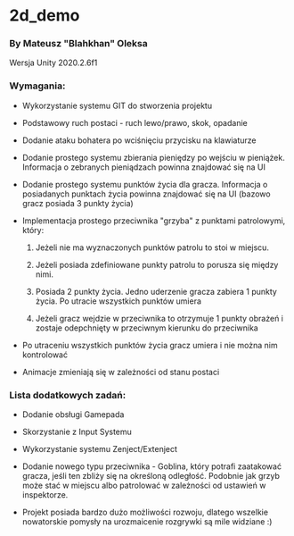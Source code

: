 # 2d_demo
### By Mateusz "Blahkhan" Oleksa

Wersja Unity 2020.2.6f1

### Wymagania: 

- Wykorzystanie systemu GIT do stworzenia projektu

- Podstawowy ruch postaci - ruch lewo/prawo, skok, opadanie 

- Dodanie ataku bohatera po wciśnięciu przycisku na klawiaturze 

- Dodanie prostego systemu zbierania pieniędzy po wejściu w pieniążek. Informacja o zebranych pieniądzach powinna znajdować się na UI 

- Dodanie prostego systemu punktów życia dla gracza. Informacja o posiadanych punktach życia powinna znajdować się na UI (bazowo gracz posiada 3 punkty życia) 

- Implementacja prostego przeciwnika "grzyba" z punktami patrolowymi, który:  

    1) Jeżeli nie ma wyznaczonych punktów patrolu to stoi w miejscu.  

    2) Jeżeli posiada zdefiniowane punkty patrolu to porusza się między nimi. 

    3) Posiada 2 punkty życia. Jedno uderzenie gracza zabiera 1 punkty życia. Po utracie wszystkich punktów umiera 

    4) Jeżeli gracz wejdzie w przeciwnika to otrzymuje 1 punkty obrażeń i zostaje odepchnięty w przeciwnym kierunku do przeciwnika

- Po utraceniu wszystkich punktów życia gracz umiera i nie można nim kontrolować 

- Animacje zmieniają się w zależności od stanu postaci 


### Lista dodatkowych zadań: 

- Dodanie obsługi Gamepada 

- Skorzystanie z Input Systemu

- Wykorzystanie systemu Zenject/Extenject

- Dodanie nowego typu przeciwnika - Goblina, który potrafi zaatakować gracza, jeśli ten zbliży się na określoną odległość. Podobnie jak grzyb może stać w miejscu albo patrolować w zależności od ustawień w inspektorze. 

- Projekt posiada bardzo dużo możliwości rozwoju, dlatego wszelkie nowatorskie pomysły na urozmaicenie rozgrywki są mile widziane :) 